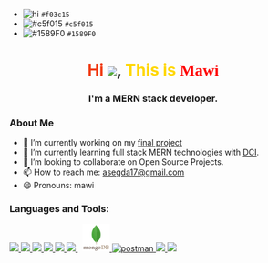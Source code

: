 -   ![hi](https://via.placeholder.com/15/f03c15/000000?text=+"hi") `#f03c15`
-   ![#c5f015](https://via.placeholder.com/15/c5f015/000000?text=+) `#c5f015`
-   ![#1589F0](https://via.placeholder.com/15/1589F0/000000?text=+) `#1589F0`

<h1 align="center" ><span style="color:#f03c15">Hi </span><img src="https://raw.githubusercontent.com/MartinHeinz/MartinHeinz/master/wave.gif" width="30px">, <span style="color:gold">This is</span> <span style="color:red; font-weight:900; font-family:Rubik Beastly">Mawi</span></h1>
<h3 align="center" >I'm a MERN stack developer.</h3>

### About Me

-   🔭 I’m currently working on my [final project](https://github.com/DMawi17/simple-social-media-app)
-   🌱 I’m currently learning full stack MERN technologies with [DCI](https://github.com/DigitalCareerInstitute).
-   👯 I’m looking to collaborate on Open Source Projects.
-   📫 How to reach me: asegda17@gmail.com
-   😄 Pronouns: mawi

### Languages and Tools:

<p align="left"> 
    <a href="https://reactjs.org/" target="_blank"> <img src="https://img.icons8.com/color/48/000000/react-native.png"/> </a>
    <a href="https://developer.mozilla.org/en-US/docs/Web/JavaScript" target="_blank"> <img src="https://img.icons8.com/color/48/000000/javascript.png"/> </a> 
    <a href="https://www.w3.org/html/" target="_blank"> <img src="https://img.icons8.com/color/48/000000/html-5.png"/> </a> 
    <a href="https://www.w3schools.com/css/" target="_blank"> <img src="https://img.icons8.com/color/48/000000/css3.png"/> </a> 
    <a href="https://getbootstrap.com" target="_blank"> <img src="https://img.icons8.com/color/48/000000/bootstrap.png"/> </a> 
    <a style="padding-right:8px;" href="https://nodejs.org" target="_blank"> <img src="https://img.icons8.com/color/48/000000/nodejs.png"/> </a> 
    <a href="https://www.mongodb.com/" target="_blank"> <img src="https://raw.githubusercontent.com/devicons/devicon/master/icons/mongodb/mongodb-original-wordmark.svg" alt="mongodb" width="48" height="48"/> </a> 
    <a href="https://postman.com" target="_blank"> <img src="https://www.vectorlogo.zone/logos/getpostman/getpostman-icon.svg" alt="postman" width="45" height="45"/> </a>   
    <a href="https://git-scm.com/" target="_blank"> <img src="https://img.icons8.com/color/48/000000/git.png"/> </a> 
    <a href="https://sass-lang.com" target="_blank"> <img src="https://img.icons8.com/color/48/000000/sass.png"/> </a> 
</p>
